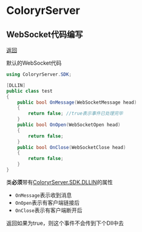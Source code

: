 # ColoryrServer

## WebSocket代码编写
[返回](code.md)

默认的WebSocket代码   

```C#
using ColoryrServer.SDK;

[DLLIN]
public class test
{
    public bool OnMessage(WebSocketMessage head)
    {
        return false; //true表示事件已处理完毕
    }
    public bool OnOpen(WebSocketOpen head)
    {
        return false;
    }
    public bool OnClose(WebSocketClose head)
    {
        return false;
    }
}
```

类**必须**带有[ColoryrServer.SDK.DLLIN](../../src/ColoryrServer/Core/SDK/NotesSDK.cs#L21)的属性 

- `OnMessage`表示收到消息
- `OnOpen`表示有客户端链接后
- `OnClose`表示有客户端断开后

返回如果为true，则这个事件不会传到下个Dll中去
